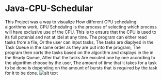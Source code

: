 # Java-CPU-Schedular
This Project was a way to visualize How different CPU scheduling algorithms work, CPU Scheduling is the process of selecting which process will have exclusive use of the CPU, This is to ensure that the CPU is used to its full potenial and not at idel at any time.
The program can either read tasks from a file, Or the user can input tasks, 
The tasks are diaplyed in the Task Queue in the same order as they are put into the program, The program then sorts the tasks based on the algorithm and displays in the in the Ready Queue, After that the tasks Are excuted one by one according to the algorithm choose by the user, The amount of time that it takes for a task to be done is depending on the amount of bursts that is required by the task for it to be done.
![alt text](https://github.com/404dn/Java-CPU-Schedular/blob/master/image.jpg?raw=true)




